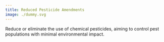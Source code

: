 ```yaml
---
title: Reduced Pesticide Amendments
image: ./dummy.svg
---
```


Reduce or eliminate the use of chemical pesticides, aiming to control pest populations with minimal environmental impact. 

